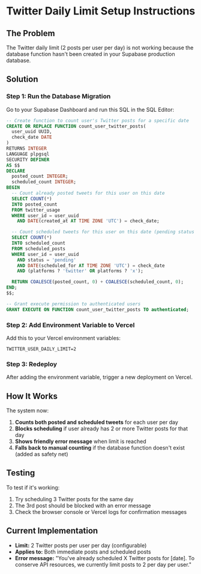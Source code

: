 # Twitter Daily Limit Setup Instructions

## The Problem
The Twitter daily limit (2 posts per user per day) is not working because the database function hasn't been created in your Supabase production database.

## Solution

### Step 1: Run the Database Migration

Go to your Supabase Dashboard and run this SQL in the SQL Editor:

```sql
-- Create function to count user's Twitter posts for a specific date
CREATE OR REPLACE FUNCTION count_user_twitter_posts(
  user_uuid UUID,
  check_date DATE
)
RETURNS INTEGER
LANGUAGE plpgsql
SECURITY DEFINER
AS $$
DECLARE
  posted_count INTEGER;
  scheduled_count INTEGER;
BEGIN
  -- Count already posted tweets for this user on this date
  SELECT COUNT(*)
  INTO posted_count
  FROM twitter_usage
  WHERE user_id = user_uuid
    AND DATE(created_at AT TIME ZONE 'UTC') = check_date;

  -- Count scheduled tweets for this user on this date (pending status only)
  SELECT COUNT(*)
  INTO scheduled_count
  FROM scheduled_posts
  WHERE user_id = user_uuid
    AND status = 'pending'
    AND DATE(scheduled_for AT TIME ZONE 'UTC') = check_date
    AND (platforms ? 'twitter' OR platforms ? 'x');

  RETURN COALESCE(posted_count, 0) + COALESCE(scheduled_count, 0);
END;
$$;

-- Grant execute permission to authenticated users
GRANT EXECUTE ON FUNCTION count_user_twitter_posts TO authenticated;
```

### Step 2: Add Environment Variable to Vercel

Add this to your Vercel environment variables:
```
TWITTER_USER_DAILY_LIMIT=2
```

### Step 3: Redeploy

After adding the environment variable, trigger a new deployment on Vercel.

## How It Works

The system now:
1. **Counts both posted and scheduled tweets** for each user per day
2. **Blocks scheduling** if user already has 2 or more Twitter posts for that day
3. **Shows friendly error message** when limit is reached
4. **Falls back to manual counting** if the database function doesn't exist (added as safety net)

## Testing

To test if it's working:
1. Try scheduling 3 Twitter posts for the same day
2. The 3rd post should be blocked with an error message
3. Check the browser console or Vercel logs for confirmation messages

## Current Implementation

- **Limit:** 2 Twitter posts per user per day (configurable)
- **Applies to:** Both immediate posts and scheduled posts
- **Error message:** "You've already scheduled X Twitter posts for [date]. To conserve API resources, we currently limit posts to 2 per day per user."